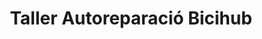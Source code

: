---
title: "Taller Autoreparació Bicihub"
url: /barcelona/taller-autoreparacio-bicihub/
shop: bicicleta
---